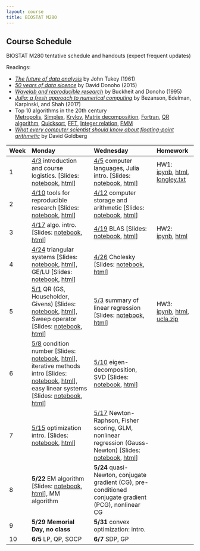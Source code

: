 ```yaml
---
layout: course
title: BIOSTAT M280
---
```


## Course Schedule

BIOSTAT M280 tentative schedule and handouts (expect frequent updates)

Readings:  

* [_The future of data analysis_](./readings/Tukey61FutureDataAnalysis.pdf) by John Tukey (1961) 
* [_50 years of data sicence_](./readings/Donoho15FiftyYearsDataScience.pdf) by David Donoho (2015)  
* [_Wavelab and reproducible research_](http://statweb.stanford.edu/~donoho/Reports/1995/wavelab.pdf) by Buckheit and Donoho (1995)  
* [_Julia: a fresh approach to numerical computing_](./readings/BezansonEdelmanKarpinskiShah17Julia.pdf) by Bezanson, Edelman, Karpinski, and Shah (2017)  
* Top 10 algorithms in the 20th century  
[Metropolis](readings/metropolis.pdf), [Simplex](readings/simplex.pdf), [Krylov](readings/krylov.pdf), [Matrix decomposition](readings/decomp.pdf), [Fortran](readings/fortran.pdf), [QR algorithm](readings/qr.pdf), [Quicksort](readings/qsort.pdf), [FFT](readings/fft.pdf), [Integer relation](readings/integer.pdf), [FMM](readings/fmm.pdf)  
* [_What every computer scientist should know about floating-point arithmetic_](readings/Goldberg91FloatingPoint.pdf) by David Goldberg  


| Week | Monday | Wednesday | Homework |
|:-----------|:-----------|:------------|:------------|
| 1 | [4/3](http://hua-zhou.github.io/teaching/biostatm280-2017spring/biostatm280spring2017/2017/04/03/first-day.html) introduction and course logistics. \[Slides: [notebook](https://github.com/Hua-Zhou/Hua-Zhou.github.io/blob/master/teaching/biostatm280-2017spring/slides/01-intro/intro.ipynb), [html](./slides/01-intro/intro.html)\] | [4/5](http://hua-zhou.github.io/teaching/biostatm280-2017spring/biostatm280spring2017/2017/04/05/week1-day2.html) computer languages, Julia intro. \[Slides: [notebook](https://github.com/Hua-Zhou/Hua-Zhou.github.io/blob/master/teaching/biostatm280-2017spring/slides/02-juliaintro/juliaintro.ipynb), [html](./slides/02-juliaintro/juliaintro.html)\] | HW1: [ipynb](https://github.com/Hua-Zhou/Hua-Zhou.github.io/blob/master/teaching/biostatm280-2017spring/hw/hw01.ipynb), [html](./hw/hw01.html), [longley.txt](./hw/longley.txt) |
| 2 | [4/10](http://hua-zhou.github.io/teaching/biostatm280-2017spring/biostatm280spring2017/2017/04/10/week2-day1.html) tools for reproducible research \[Slides: [notebook](https://github.com/Hua-Zhou/Hua-Zhou.github.io/blob/master/teaching/biostatm280-2017spring/slides/03-repres/repres.ipynb), [html](./slides/03-repres/repres.html)\] | [4/12](http://hua-zhou.github.io/teaching/biostatm280-2017spring/biostatm280spring2017/2017/04/12/week2-day2.html) computer storage and arithmetic \[Slides: [notebook](https://github.com/Hua-Zhou/Hua-Zhou.github.io/blob/master/teaching/biostatm280-2017spring/slides/04-arith/arith.ipynb), [html](./slides/04-arith/arith.html)\] |
| 3 | [4/17](http://hua-zhou.github.io/teaching/biostatm280-2017spring/biostatm280spring2017/2017/04/17/week3-day1.html) algo. intro. \[Slides: [notebook](https://github.com/Hua-Zhou/Hua-Zhou.github.io/blob/master/teaching/biostatm280-2017spring/slides/05-algo/algo.ipynb), [html](./slides/05-algo/algo.html)\] | [4/19](http://hua-zhou.github.io/teaching/biostatm280-2017spring/biostatm280spring2017/2017/04/19/week3-day2.html) BLAS \[Slides: [notebook](https://github.com/Hua-Zhou/Hua-Zhou.github.io/blob/master/teaching/biostatm280-2017spring/slides/06-numalgintro/numalgintro.ipynb), [html](./slides/06-numalgintro/numalgintro.html)\] | HW2: [ipynb](https://github.com/Hua-Zhou/Hua-Zhou.github.io/blob/master/teaching/biostatm280-2017spring/hw/hw02.ipynb), [html](./hw/hw02.html) |
| 4 | [4/24](http://hua-zhou.github.io/teaching/biostatm280-2017spring/biostatm280spring2017/2017/04/24/week4-day1.html) triangular systems \[Slides: [notebook](https://github.com/Hua-Zhou/Hua-Zhou.github.io/blob/master/teaching/biostatm280-2017spring/slides/07-trisys/trisys.ipynb), [html](./slides/07-trisys/trisys.html)\], GE/LU \[Slides: [notebook](https://github.com/Hua-Zhou/Hua-Zhou.github.io/blob/master/teaching/biostatm280-2017spring/slides/08-gelu/gelu.ipynb), [html](./slides/08-gelu/gelu.html)\] | [4/26](http://hua-zhou.github.io/teaching/biostatm280-2017spring/biostatm280spring2017/2017/04/26/week4-day2.html) Cholesky \[Slides: [notebook](https://github.com/Hua-Zhou/Hua-Zhou.github.io/blob/master/teaching/biostatm280-2017spring/slides/09-chol/chol.ipynb), [html](./slides/09-chol/chol.html)\] |
| 5 | [5/1](http://hua-zhou.github.io/teaching/biostatm280-2017spring/biostatm280spring2017/2017/05/01/week5-day1.html) QR (GS, Householder, Givens) \[Slides: [notebook](https://github.com/Hua-Zhou/Hua-Zhou.github.io/blob/master/teaching/biostatm280-2017spring/slides/10-qr/qr.ipynb), [html](./slides/10-qr/qr.html)\], Sweep operator \[Slides: [notebook](https://github.com/Hua-Zhou/Hua-Zhou.github.io/blob/master/teaching/biostatm280-2017spring/slides/11-sweep/sweep.ipynb), [html](./slides/11-sweep/sweep.html)\] | [5/3](http://hua-zhou.github.io/teaching/biostatm280-2017spring/biostatm280spring2017/2017/05/03/week5-day2.html) summary of linear regression \[Slides: [notebook](https://github.com/Hua-Zhou/Hua-Zhou.github.io/blob/master/teaching/biostatm280-2017spring/slides/12-linreg/linreg.ipynb), [html](./slides/12-linreg/linreg.html)\] | HW3: [ipynb](https://github.com/Hua-Zhou/Hua-Zhou.github.io/blob/master/teaching/biostatm280-2017spring/hw/hw03.ipynb), [html](./hw/hw03.html), [ucla.zip](./hw/ucla.zip) |
| 6 | [5/8](http://hua-zhou.github.io/teaching/biostatm280-2017spring/biostatm280spring2017/2017/05/08/week6-day1.html) condition number \[Slides: [notebook](https://github.com/Hua-Zhou/Hua-Zhou.github.io/blob/master/teaching/biostatm280-2017spring/slides/13-cond/cond.ipynb), [html](./slides/13-cond/cond.html)\], iterative methods intro \[Slides: [notebook](https://github.com/Hua-Zhou/Hua-Zhou.github.io/blob/master/teaching/biostatm280-2017spring/slides/14-iterative/iterative.ipynb), [html](./slides/14-iterative/iterative.html)\], easy linear systems \[Slides: [notebook](https://github.com/Hua-Zhou/Hua-Zhou.github.io/blob/master/teaching/biostatm280-2017spring/slides/15-easylineq/easylineq.ipynb), [html](./slides/15-easylineq/easylineq.html)\] | [5/10](http://hua-zhou.github.io/teaching/biostatm280-2017spring/biostatm280spring2017/2017/05/10/week6-day2.html) eigen-decomposition, SVD [Slides: [notebook](https://github.com/Hua-Zhou/Hua-Zhou.github.io/blob/master/teaching/biostatm280-2017spring/slides/16-eigsvd/eigsvd.ipynb), [html](./slides/16-eigsvd/eigsvd.html)\] |
| 7 | [5/15](http://hua-zhou.github.io/teaching/biostatm280-2017spring/biostatm280spring2017/2017/05/15/week7-day1.html) optimization intro. [Slides: [notebook](https://github.com/Hua-Zhou/Hua-Zhou.github.io/blob/master/teaching/biostatm280-2017spring/slides/17-optmintro/optmintro.ipynb), [html](./slides/17-optmintro/optmintro.html)\] | [5/17](http://hua-zhou.github.io/teaching/biostatm280-2017spring/biostatm280spring2017/2017/05/17/week7-day2.html) Newton-Raphson, Fisher scoring, GLM, nonlinear regression (Gauss-Newton) [Slides: [notebook](https://github.com/Hua-Zhou/Hua-Zhou.github.io/blob/master/teaching/biostatm280-2017spring/slides/18-newton/newton.ipynb), [html](./slides/18-newton/newton.html)\] |
| 8 | **5/22** EM algorithm [Slides: [notebook](https://github.com/Hua-Zhou/Hua-Zhou.github.io/blob/master/teaching/biostatm280-2017spring/slides/19-em/em.ipynb), [html](./slides/19-em/em.html)\], MM algorithm | **5/24** quasi-Newton, conjugate gradient (CG), pre-conditioned conjugate gradient (PCG), nonlinear CG |
| 9 | **5/29** **Memorial Day, no class** | **5/31** convex optimization: intro. |  
| 10 | **6/5** LP, QP, SOCP | **6/7** SDP, GP |  
